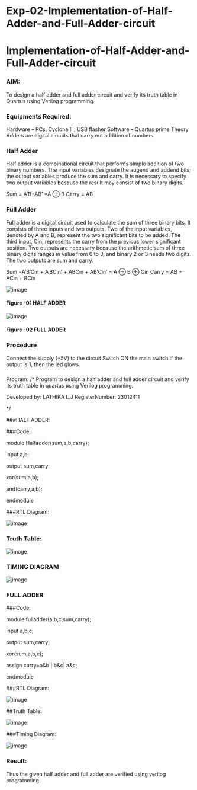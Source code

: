 # Exp-02-Implementation-of-Half-Adder-and-Full-Adder-circuit

# Implementation-of-Half-Adder-and-Full-Adder-circuit
### AIM:
To design a half adder and full adder circuit and verify its truth table in Quartus using Verilog programming.

### Equipments Required:
Hardware – PCs, Cyclone II , USB flasher
Software – Quartus prime
Theory
Adders are digital circuits that carry out addition of numbers.

### Half Adder
Half adder is a combinational circuit that performs simple addition of two binary numbers. The input variables designate the augend and addend bits; the output variables produce the sum and carry. It is necessary to specify two output variables because the result may consist of two binary digits.

Sum = A’B+AB’ =A ⊕ B Carry = AB

### Full Adder
Full adder is a digital circuit used to calculate the sum of three binary bits. It consists of three inputs and two outputs. Two of the input variables, denoted by A and B, represent the two significant bits to be added. The third input, Cin, represents the carry from the previous lower significant position. Two outputs are necessary because the arithmetic sum of three binary digits ranges in value from 0 to 3, and binary 2 or 3 needs two digits. The two outputs are sum and carry.

Sum =A’B’Cin + A’BCin’ + ABCin + AB’Cin’ = A ⊕ B ⊕ Cin Carry = AB + ACin + BCin

 ![image](https://user-images.githubusercontent.com/36288975/163552156-a13e5a56-c638-4110-97d9-8896907c8d25.png)

#### Figure -01 HALF ADDER 


![image](https://user-images.githubusercontent.com/36288975/163552057-b3547877-6d07-45b4-b7e0-bcfebfad9e1d.png)

#### Figure -02 FULL ADDER 

### Procedure

Connect the supply (+5V) to the circuit
Switch ON the main switch
If the output is 1, then the led glows.
### 
Program:
/*
Program to design a half adder and full adder circuit and verify its truth table in quartus using Verilog programming.

Developed by: LATHIKA L.J
RegisterNumber:  23012411

*/

###HALF ADDER:

###Code:

module Halfadder(sum,a,b,carry);

input a,b;

output sum,carry;

xor(sum,a,b);

and(carry,a,b);

endmodule 

###RTL Diagram:


![image](https://github.com/Lathika2006/Exp-02-Implementation-of-Half-Adder-and-Full-Adder-circuit/assets/148959215/f952dcf1-fe69-4d09-bf1a-64c165b1a8e6)

### Truth Table:


![image](https://github.com/Lathika2006/Exp-02-Implementation-of-Half-Adder-and-Full-Adder-circuit/assets/148959215/bd5a5cd6-89df-43ad-a6a9-30e604ba3740)

### TIMING DIAGRAM


![image](https://github.com/Lathika2006/Exp-02-Implementation-of-Half-Adder-and-Full-Adder-circuit/assets/148959215/982ad477-3a90-47ef-8262-7a89e6961fcc)

### FULL ADDER

###Code:

module fulladder(a,b,c,sum,carry);

input a,b,c;

output sum,carry;

xor(sum,a,b,c);

assign carry=a&b | b&c| a&c;

endmodule

###RTL Diagram:

![image](https://github.com/Lathika2006/Exp-02-Implementation-of-Half-Adder-and-Full-Adder-circuit/assets/148959215/2ae22c99-4f69-4019-a001-1d6feb39cdb7)

##Truth Table:

![image](https://github.com/Lathika2006/Exp-02-Implementation-of-Half-Adder-and-Full-Adder-circuit/assets/148959215/6d5933b8-06f7-415d-b47d-1b88939af352)

###Timing Diagram:

![image](https://github.com/Lathika2006/Exp-02-Implementation-of-Half-Adder-and-Full-Adder-circuit/assets/148959215/5dc065e3-a053-4a2e-a4a7-e8caeef2d6b9)

### Result:

Thus the given half adder and full adder are verified using verilog programming.
